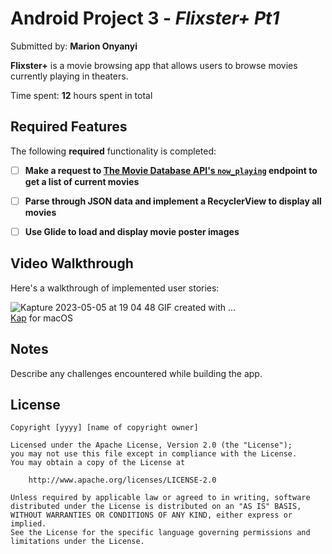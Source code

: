 # Android Project 3 - *Flixster+ Pt1*

Submitted by: **Marion Onyanyi**

**Flixster+** is a movie browsing app that allows users to browse movies currently playing in theaters.

Time spent: **12** hours spent in total

## Required Features

The following **required** functionality is completed:

- [ ] **Make a request to [The Movie Database API's `now_playing`](https://developers.themoviedb.org/3/movies/get-now-playing) endpoint to get a list of current movies**
- [ ] **Parse through JSON data and implement a RecyclerView to display all movies**
- [ ] **Use Glide to load and display movie poster images**


## Video Walkthrough

Here's a walkthrough of implemented user stories:

![Kapture 2023-05-05 at 19 04 48](https://user-images.githubusercontent.com/93610563/236582860-ad470bc2-f764-4a33-9fcd-aac96f1822a0.gif)
GIF created with ...  
[Kap](https://getkap.co/) for macOS

## Notes

Describe any challenges encountered while building the app.

## License

    Copyright [yyyy] [name of copyright owner]

    Licensed under the Apache License, Version 2.0 (the "License");
    you may not use this file except in compliance with the License.
    You may obtain a copy of the License at

        http://www.apache.org/licenses/LICENSE-2.0

    Unless required by applicable law or agreed to in writing, software
    distributed under the License is distributed on an "AS IS" BASIS,
    WITHOUT WARRANTIES OR CONDITIONS OF ANY KIND, either express or implied.
    See the License for the specific language governing permissions and
    limitations under the License.
